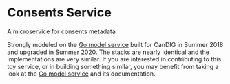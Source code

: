 # Consents Service
A microservice for consents metadata

Strongly modeled on the [Go model service](https://github.com/CanDIG/go-model-service) built for CanDIG in Summer 2018 and upgraded in Summer 2020. The stacks are nearly identical and the implementations are very similar.
If you are interested in contributing to this toy service, or in building something similar, you may benefit from taking a look at the [Go model service](https://github.com/CanDIG/go-model-service) and its documentation.
